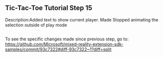 ## Tic-Tac-Toe Tutorial Step 15 
Description:Added text to show current player. Made Stopped animating the selection outside of play mode
##
To see the specific changes made since previous step, go to:
https://github.com/Microsoft/mixed-reality-extension-sdk-samples/commit/93c7322#diff-93c7322~1?diff=split
